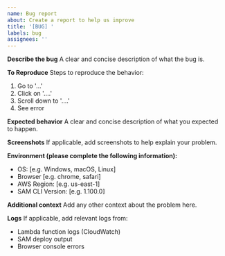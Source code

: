 ```yaml
---
name: Bug report
about: Create a report to help us improve
title: '[BUG] '
labels: bug
assignees: ''
---
```


**Describe the bug**
A clear and concise description of what the bug is.

**To Reproduce**
Steps to reproduce the behavior:
1. Go to '...'
2. Click on '....'
3. Scroll down to '....'
4. See error

**Expected behavior**
A clear and concise description of what you expected to happen.

**Screenshots**
If applicable, add screenshots to help explain your problem.

**Environment (please complete the following information):**
- OS: [e.g. Windows, macOS, Linux]
- Browser [e.g. chrome, safari]
- AWS Region: [e.g. us-east-1]
- SAM CLI Version: [e.g. 1.100.0]

**Additional context**
Add any other context about the problem here.

**Logs**
If applicable, add relevant logs from:
- Lambda function logs (CloudWatch)
- SAM deploy output
- Browser console errors